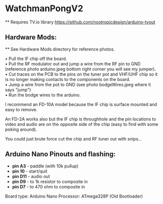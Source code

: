 # WatchmanPongV2

** Requires TV.io library
https://github.com/nootropicdesign/arduino-tvout


## Hardware Mods:

** See Hardware Mods directory for reference photos.

• Pull the IF chip off the board.  
• Pull the RF modulator out and jump a wire from the RF pin to GND (reference photo arduino.jpeg bottom right corner you will see my jumper).  
• Cut traces on the PCB to the pins on the tuner pot and VHF/UHF chip so it is no longer making contacts to the components on the board.  
• Jump a wire from the pot to GND (see photo bodgeWires.jpeg where it says "jump")  
• Run the bodge wires to the arduino.  

I recommend an FD-10A model because the IF chip is surface mounted and easy to remove.

An FD-2A works also but the IF chip is throughhole and the pin locations to video and audio are on the opposite side of the chip (easy to find with some poking around). 

You could just brute force cut the chip and RF tuner out with snips... 

## Arduino Nano Pinouts and flashing:

- **pin A3** - paddle (with 10k pullup)
- **pin 10** - start/quit  
- **pin D11** - audio out  
- **pin D9** - to 1k resistor to composite in  
- **pin D7** - to 470 ohm to composite in

Board type: Arduino Nano
Processor: ATmega328P (Old Bootloader)